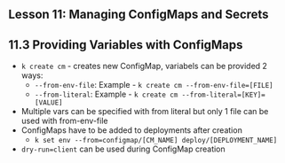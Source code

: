 ## Lesson 11: Managing ConfigMaps and Secrets

## 11.3 Providing Variables with ConfigMaps

- `k create cm` - creates new ConfigMap, variabels can be provided 2 ways:
  - `--from-env-file`: Example - `k create cm --from-env-file=[FILE]`
  - `--from-literal`: Example - `k create cm --from-literal=[KEY]=[VALUE]`
- Multiple vars can be specified with from literal but only 1 file can be used with from-env-file
- ConfigMaps have to be added to deployments after creation
  - `k set env --from=configmap/[CM_NAME] deploy/[DEPLOYMENT_NAME]`
- `dry-run=client` can be used during ConfigMap creation
